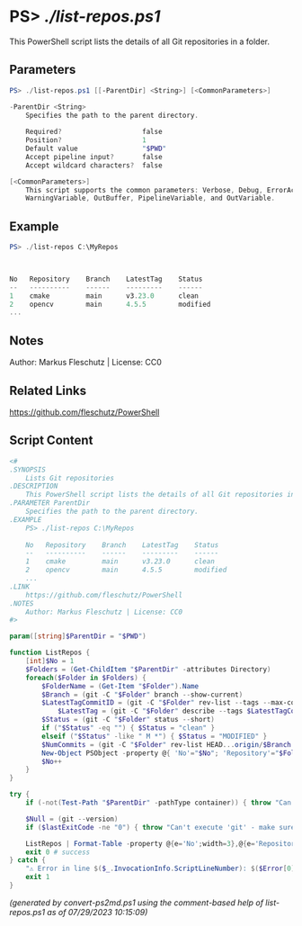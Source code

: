 PS> *./list-repos.ps1*
====================

This PowerShell script lists the details of all Git repositories in a folder.

Parameters
----------
```powershell
PS> ./list-repos.ps1 [[-ParentDir] <String>] [<CommonParameters>]

-ParentDir <String>
    Specifies the path to the parent directory.
    
    Required?                    false
    Position?                    1
    Default value                "$PWD"
    Accept pipeline input?       false
    Accept wildcard characters?  false

[<CommonParameters>]
    This script supports the common parameters: Verbose, Debug, ErrorAction, ErrorVariable, WarningAction, 
    WarningVariable, OutBuffer, PipelineVariable, and OutVariable.
```

Example
-------
```powershell
PS> ./list-repos C:\MyRepos



No   Repository    Branch    LatestTag    Status
--   ----------    ------    ---------    ------
1    cmake         main      v3.23.0      clean
2    opencv        main      4.5.5        modified
...

```

Notes
-----
Author: Markus Fleschutz | License: CC0

Related Links
-------------
https://github.com/fleschutz/PowerShell

Script Content
--------------
```powershell
<#
.SYNOPSIS
	Lists Git repositories
.DESCRIPTION
	This PowerShell script lists the details of all Git repositories in a folder.
.PARAMETER ParentDir
	Specifies the path to the parent directory.
.EXAMPLE
	PS> ./list-repos C:\MyRepos
	
	No   Repository    Branch    LatestTag    Status
	--   ----------    ------    ---------    ------
	1    cmake         main      v3.23.0      clean
	2    opencv        main      4.5.5        modified
	...
.LINK
	https://github.com/fleschutz/PowerShell
.NOTES
	Author: Markus Fleschutz | License: CC0
#>

param([string]$ParentDir = "$PWD")

function ListRepos { 
	[int]$No = 1
	$Folders = (Get-ChildItem "$ParentDir" -attributes Directory)
	foreach($Folder in $Folders) {
		$FolderName = (Get-Item "$Folder").Name
		$Branch = (git -C "$Folder" branch --show-current)
		$LatestTagCommitID = (git -C "$Folder" rev-list --tags --max-count=1)
	        $LatestTag = (git -C "$Folder" describe --tags $LatestTagCommitID)
		$Status = (git -C "$Folder" status --short)
		if ("$Status" -eq "") { $Status = "clean" }
		elseif ("$Status" -like " M *") { $Status = "MODIFIED" }
		$NumCommits = (git -C "$Folder" rev-list HEAD...origin/$Branch --count)
		New-Object PSObject -property @{ 'No'="$No"; 'Repository'="$FolderName"; 'Branch'="$Branch"; 'Latest_Tag'="$LatestTag"; 'Status'="$Status ↓$NumCommits"; }
		$No++
	}
}

try {
	if (-not(Test-Path "$ParentDir" -pathType container)) { throw "Can't access directory: $ParentDir" }

	$Null = (git --version)
	if ($lastExitCode -ne "0") { throw "Can't execute 'git' - make sure Git is installed and available" }

	ListRepos | Format-Table -property @{e='No';width=3},@{e='Repository';width=22},@{e='Branch';width=20},Latest_Tag,Status
	exit 0 # success
} catch {
	"⚠️ Error in line $($_.InvocationInfo.ScriptLineNumber): $($Error[0])"
	exit 1
}
```

*(generated by convert-ps2md.ps1 using the comment-based help of list-repos.ps1 as of 07/29/2023 10:15:09)*
